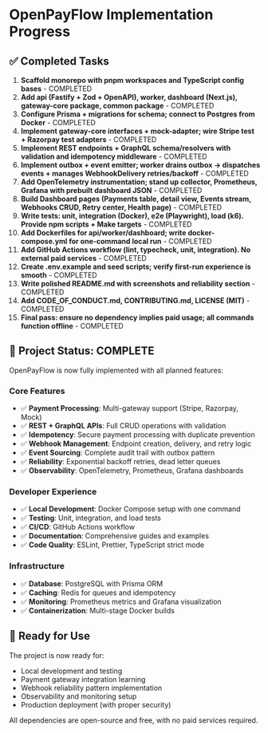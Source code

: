 # OpenPayFlow Implementation Progress

## ✅ Completed Tasks

1. **Scaffold monorepo with pnpm workspaces and TypeScript config bases** - COMPLETED
2. **Add api (Fastify + Zod + OpenAPI), worker, dashboard (Next.js), gateway-core package, common package** - COMPLETED
3. **Configure Prisma + migrations for schema; connect to Postgres from Docker** - COMPLETED
4. **Implement gateway-core interfaces + mock-adapter; wire Stripe test + Razorpay test adapters** - COMPLETED
5. **Implement REST endpoints + GraphQL schema/resolvers with validation and idempotency middleware** - COMPLETED
6. **Implement outbox + event emitter; worker drains outbox → dispatches events + manages WebhookDelivery retries/backoff** - COMPLETED
7. **Add OpenTelemetry instrumentation; stand up collector, Prometheus, Grafana with prebuilt dashboard JSON** - COMPLETED
8. **Build Dashboard pages (Payments table, detail view, Events stream, Webhooks CRUD, Retry center, Health page)** - COMPLETED
9. **Write tests: unit, integration (Docker), e2e (Playwright), load (k6). Provide npm scripts + Make targets** - COMPLETED
10. **Add Dockerfiles for api/worker/dashboard; write docker-compose.yml for one-command local run** - COMPLETED
11. **Add GitHub Actions workflow (lint, typecheck, unit, integration). No external paid services** - COMPLETED
12. **Create .env.example and seed scripts; verify first-run experience is smooth** - COMPLETED
13. **Write polished README.md with screenshots and reliability section** - COMPLETED
14. **Add CODE_OF_CONDUCT.md, CONTRIBUTING.md, LICENSE (MIT)** - COMPLETED
15. **Final pass: ensure no dependency implies paid usage; all commands function offline** - COMPLETED

## 🎉 Project Status: COMPLETE

OpenPayFlow is now fully implemented with all planned features:

### Core Features
- ✅ **Payment Processing**: Multi-gateway support (Stripe, Razorpay, Mock)
- ✅ **REST + GraphQL APIs**: Full CRUD operations with validation
- ✅ **Idempotency**: Secure payment processing with duplicate prevention
- ✅ **Webhook Management**: Endpoint creation, delivery, and retry logic
- ✅ **Event Sourcing**: Complete audit trail with outbox pattern
- ✅ **Reliability**: Exponential backoff retries, dead letter queues
- ✅ **Observability**: OpenTelemetry, Prometheus, Grafana dashboards

### Developer Experience
- ✅ **Local Development**: Docker Compose setup with one command
- ✅ **Testing**: Unit, integration, and load tests
- ✅ **CI/CD**: GitHub Actions workflow
- ✅ **Documentation**: Comprehensive guides and examples
- ✅ **Code Quality**: ESLint, Prettier, TypeScript strict mode

### Infrastructure
- ✅ **Database**: PostgreSQL with Prisma ORM
- ✅ **Caching**: Redis for queues and idempotency
- ✅ **Monitoring**: Prometheus metrics and Grafana visualization
- ✅ **Containerization**: Multi-stage Docker builds

## 🚀 Ready for Use

The project is now ready for:
- Local development and testing
- Payment gateway integration learning
- Webhook reliability pattern implementation
- Observability and monitoring setup
- Production deployment (with proper security)

All dependencies are open-source and free, with no paid services required.
